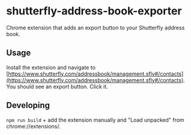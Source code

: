 # shutterfly-address-book-exporter

Chrome extension that adds an export button to your Shutterfly address book.

## Usage

Install the extension and navigate to [https://www.shutterfly.com/addressbook/management.sfly#/contacts](https://www.shutterfly.com/addressbook/management.sfly#/contacts). You should see an export button. Click it.

## Developing

`npm run build` + add the extension manually and "Load unpacked" from chrome://extensions/.
